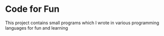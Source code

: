 # Code for Fun

This project contains small programs which I wrote in various programming
languages for fun and learning
